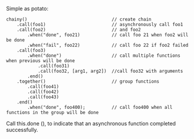 Simple as potato:

    chainy()                                // create chain
        .call(foo1)                         // asynchronously call foo1
        .call(foo2)                         // and foo2
            .when("done", foo21)            // call foo 21 when foo2 will be done
            .when("fail", foo22)            // call foo 22 if foo2 failed
        .call(foo3)
            .when("done")                   // call multiple functions when previous will be done
                .call(foo31)
                .call(foo32, [arg1, arg2])  //call foo32 with arguments
            .end()
        .together()                         // group functions
            .call(foo41)
            .call(foo42)
            .call(foo43)
        .end()
            .when("done", foo400);          // call foo400 when all functions in the group will be done

Call this.done (), to indicate that an asynchronous function completed successfully.